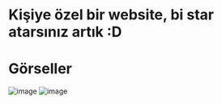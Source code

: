 # Kişiye özel bir website, bi star atarsınız artık :D

# Görseller

![image](https://cdn.discordapp.com/attachments/952180690055753788/964125774212911114/unknown.png)
![image](https://cdn.discordapp.com/attachments/952180690055753788/964124238443331614/unknown.png)
